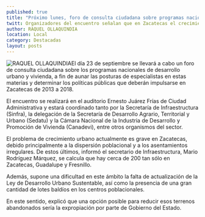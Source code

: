 ```yaml
---
published: true
title: "Próximo lunes, foro de consulta ciudadana sobre programas nacionales de desarrollo urbano"
twitt: Organizadores del encuentro señalan que en Zacatecas el crecimiento urbano es un problema grave
author: RAQUEL OLLAQUINDIA
location: Local
category: Destacadas
layout: posts
---
```


![RAQUEL OLLAQUINDIA](http://i.imgur.com/SlmLUlvm.jpg)El día 23 de septiembre se llevará a cabo un foro de consulta ciudadana sobre los programas nacionales de desarrollo urbano y vivienda, a fin de aunar las posturas de especialistas en estas materias y determinar los políticas públicas que deberán impulsarse en Zacatecas de 2013 a 2018.

El encuentro se realizará en el auditorio Ernesto Juárez Frías de Ciudad Administrativa y estará coordinado tanto por la Secretaría de Infraestructura (Sinfra), la delegación de la Secretaría de Desarrollo Agrario, Territorial y Urbano (Sedatu) y la Cámara Nacional de la Industria de Desarrollo y Promoción de Vivienda (Canadevi), entre otros organismos del sector.

El problema de crecimiento urbano actualmente es grave en Zacatecas, debido principalmente a la dispersión poblacional y a los asentamientos irregulares.
De estos últimos, informó el secretario de Infraestructura, Mario Rodríguez Márquez, se calcula que hay cerca de 200 tan sólo en Zacatecas, Guadalupe y Fresnillo.

Además, supone una dificultad en este ámbito la falta de actualización de la Ley de Desarrollo Urbano Sustentable, así como la presencia de una gran cantidad de lotes baldíos en los centros poblacionales.

En este sentido, explicó que una opción posible para reducir esos terrenos abandonados sería la expropiación por parte de Gobierno del Estado.
